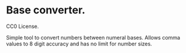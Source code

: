 # Base converter.

CC0 License.

Simple tool to convert numbers between numeral bases. Allows comma values to 8 digit accuracy and has no limit for number sizes.
